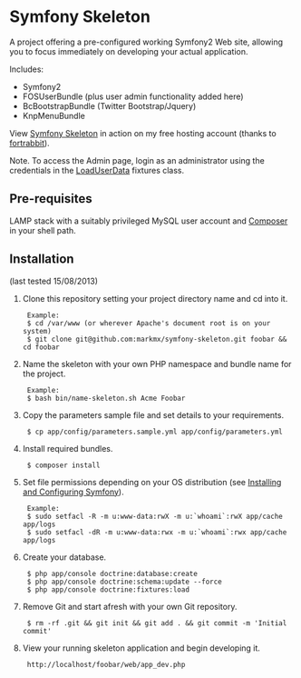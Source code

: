 Symfony Skeleton
================

A project offering a pre-configured working Symfony2 Web site, allowing you to focus
immediately on developing your actual application.

Includes:

* Symfony2
* FOSUserBundle (plus user admin functionality added here)
* BcBootstrapBundle (Twitter Bootstrap/Jquery)
* KnpMenuBundle


View [Symfony Skeleton](http://symfony-skeleton.eu1.frbit.net) in action on my free hosting account (thanks to [fortrabbit](http://fortrabbit.com/)).

Note. To access the Admin page, login as an administrator using the credentials in the [LoadUserData](/src/MarkMx/UserBundle/DataFixtures/ORM/LoadUserData.php) fixtures class.


Pre-requisites
--------------
LAMP stack with a suitably privileged MySQL user account and [Composer](http://getcomposer.org/) in your shell path.


Installation
------------

(last tested 15/08/2013)

1. Clone this repository setting your project directory name and cd into it.

        Example:
        $ cd /var/www (or wherever Apache's document root is on your system)
        $ git clone git@github.com:markmx/symfony-skeleton.git foobar && cd foobar

2. Name the skeleton with your own PHP namespace and bundle name for the project.

        Example:
        $ bash bin/name-skeleton.sh Acme Foobar

3. Copy the parameters sample file and set details to your requirements.

        $ cp app/config/parameters.sample.yml app/config/parameters.yml

4. Install required bundles.

        $ composer install

5. Set file permissions depending on your OS distribution (see [Installing and Configuring Symfony](http://symfony.com/doc/current/book/installation.html)).

        Example:
        $ sudo setfacl -R -m u:www-data:rwX -m u:`whoami`:rwX app/cache app/logs
        $ sudo setfacl -dR -m u:www-data:rwx -m u:`whoami`:rwx app/cache app/logs

6. Create your database.

        $ php app/console doctrine:database:create
        $ php app/console doctrine:schema:update --force
        $ php app/console doctrine:fixtures:load

7. Remove Git and start afresh with your own Git repository.

        $ rm -rf .git && git init && git add . && git commit -m 'Initial commit'

8. View your running skeleton application and begin developing it.

        http://localhost/foobar/web/app_dev.php
